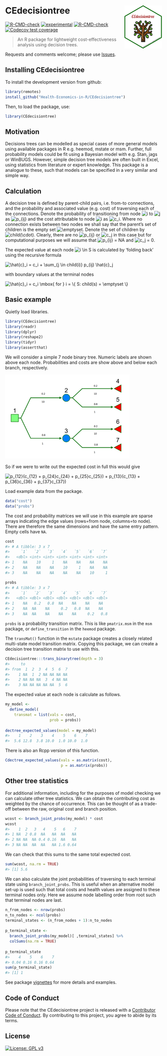 
# CEdecisiontree <img src="man/figures/hexbadge.png" height="139" align="right"/>

<!-- badges: start -->

[![R-CMD-check](https://github.com/Health-Economics-in-R/CEdecisiontree/workflows/R-CMD-check/badge.svg)](https://github.com/Health-Economics-in-R/CEdecisiontree/actions)
[![experimental](http://badges.github.io/stability-badges/dist/experimental.svg)](http://github.com/badges/stability-badges)
[![R-CMD-check](https://github.com/Health-Economics-in-R/CEdecisiontree/actions/workflows/R-CMD-check.yaml/badge.svg)](https://github.com/Health-Economics-in-R/CEdecisiontree/actions/workflows/R-CMD-check.yaml)
[![Codecov test
coverage](https://codecov.io/gh/Health-Economics-in-R/CEdecisiontree/branch/dev/graph/badge.svg)](https://app.codecov.io/gh/Health-Economics-in-R/CEdecisiontree?branch=dev)
<!-- badges: end -->

<!-- README.md is generated from README.Rmd. Please edit that file -->

> An R package for lightweight cost-effectiveness analysis using
> decision trees.

Requests and comments welcome; please use
[Issues](https://github.com/n8thangreen/CEdecisiontree/issues).

## Installing CEdecisiontree

To install the development version from github:

``` r
library(remotes)
install_github("Health-Economics-in-R/CEdecisiontree")
```

Then, to load the package, use:

``` r
library(CEdecisiontree)
```

## Motivation

Decisions trees can be modelled as special cases of more general models
using available packages in R e.g. heemod, mstate or msm. Further, full
probability models could be fit using a Bayesian model with e.g. Stan,
jags or WinBUGS. However, simple decision tree models are often built in
Excel, using statistics from literature or expert knowledge. This
package is a analogue to these, such that models can be specified in a
very similar and simple way.

## Calculation

A decision tree is defined by parent-child pairs, i.e. from-to
connections, and the probability and associated value (e.g. cost) of
traversing each of the connections. Denote the probability of
transitioning from node
![i](https://latex.codecogs.com/png.image?%5Cdpi%7B110%7D&space;%5Cbg_white&space;i "i")
to
![j](https://latex.codecogs.com/png.image?%5Cdpi%7B110%7D&space;%5Cbg_white&space;j "j")
as
![p\_{ij}](https://latex.codecogs.com/png.image?%5Cdpi%7B110%7D&space;%5Cbg_white&space;p_%7Bij%7D "p_{ij}")
and the cost attributable to node
![i](https://latex.codecogs.com/png.image?%5Cdpi%7B110%7D&space;%5Cbg_white&space;i "i")
as
![c_i](https://latex.codecogs.com/png.image?%5Cdpi%7B110%7D&space;%5Cbg_white&space;c_i "c_i").
Where no connection exists between two nodes we shall say that the
parent’s set of children is the empty set
![\emptyset](https://latex.codecogs.com/png.image?%5Cdpi%7B110%7D&space;%5Cbg_white&space;%5Cemptyset "\emptyset").
Denote the set of children by
![child(\cdot)](https://latex.codecogs.com/png.image?%5Cdpi%7B110%7D&space;%5Cbg_white&space;child%28%5Ccdot%29 "child(\cdot)").
Clearly, there are no
![p\_{ij}](https://latex.codecogs.com/png.image?%5Cdpi%7B110%7D&space;%5Cbg_white&space;p_%7Bij%7D "p_{ij}")
or
![c_j](https://latex.codecogs.com/png.image?%5Cdpi%7B110%7D&space;%5Cbg_white&space;c_j "c_j")
in this case but for computational purposes we will assume that
![p\_{ij} = NA](https://latex.codecogs.com/png.image?%5Cdpi%7B110%7D&space;%5Cbg_white&space;p_%7Bij%7D%20%3D%20NA "p_{ij} = NA")
and
![c_j = 0](https://latex.codecogs.com/png.image?%5Cdpi%7B110%7D&space;%5Cbg_white&space;c_j%20%3D%200 "c_j = 0").

The expected value at each node
![i \in S](https://latex.codecogs.com/png.image?%5Cdpi%7B110%7D&space;%5Cbg_white&space;i%20%5Cin%20S "i \in S")
is calculated by ‘folding back’ using the recursive formula

<img src="https://latex.codecogs.com/svg.image?\hat{c}_i&space;=&space;c_i&space;&plus;&space;\sum_{j&space;\in&space;child(i)}&space;p_{ij}&space;\hat{c}_j" title="\hat{c}_i = c_i + \sum_{j \in child(i)} p_{ij} \hat{c}_j" />

with boundary values at the terminal nodes

<img src="https://latex.codecogs.com/svg.image?\hat{c}_i&space;=&space;c_i&space;\mbox{&space;for&space;}&space;i&space;=&space;\{&space;S:&space;child(s)&space;=&space;\emptyset&space;\}" title="\hat{c}_i = c_i \mbox{ for } i = \{ S: child(s) = \emptyset \}" />

## Basic example

Quietly load libraries.

``` r
library(CEdecisiontree)
library(readr)
library(dplyr)
library(reshape2)
library(tidyr)
library(assertthat)
```

We will consider a simple 7 node binary tree. Numeric labels are shown
above each node. Probabilities and costs are show above and below each
branch, respectively.

<img src="https://raw.githubusercontent.com/Health-Economics-in-R/CEdecisiontree/dev/man/figures/README_decisiontree_silverdecisions.png" width="400px" />

So if we were to write out the expected cost in full this would give

<img src="https://latex.codecogs.com/svg.image?p_{12}(c_{12}&space;&plus;&space;p_{24}c_{24}&space;&plus;&space;p_{25}c_{25})&space;&plus;&space;p_{13}(c_{13}&space;&plus;&space;p_{36}c_{36}&space;&plus;&space;p_{37}c_{37})" title="p_{12}(c_{12} + p_{24}c_{24} + p_{25}c_{25}) + p_{13}(c_{13} + p_{36}c_{36} + p_{37}c_{37})" />

Load example data from the package.

``` r
data("cost")
data("probs")
```

The cost and probability matrices we will use in this example are sparse
arrays indicating the edge values (rows=from node, columns=to node).
There are therefore the same dimensions and have the same entry pattern.
Empty cells have `NA`.

``` r
cost
#> # A tibble: 3 x 7
#>     `1`   `2`   `3`   `4`   `5`   `6`   `7`
#>   <dbl> <int> <int> <int> <int> <int> <int>
#> 1    NA    10     1    NA    NA    NA    NA
#> 2    NA    NA    NA    10     1    NA    NA
#> 3    NA    NA    NA    NA    NA    10     1
```

``` r
probs
#> # A tibble: 3 x 7
#>     `1`   `2`   `3`   `4`   `5`   `6`   `7`
#>   <dbl> <dbl> <dbl> <dbl> <dbl> <dbl> <dbl>
#> 1    NA   0.2   0.8  NA    NA    NA    NA  
#> 2    NA  NA    NA     0.2   0.8  NA    NA  
#> 3    NA  NA    NA    NA    NA     0.2   0.8
```

`probs` is a probability transition matrix. This is like `pmatrix.msm`
in the `msm` package, or `define_transition` in the `heemod` package.

The `transMat()` function in the `mstate` package creates a closely
related multi-state model transition matrix. Copying this package, we
can create a decision tree transition matrix to use with this.

``` r
CEdecisiontree:::trans_binarytree(depth = 3)
#>     to
#> from  1  2  3  4  5  6  7
#>    1 NA  1  2 NA NA NA NA
#>    2 NA NA NA  3  4 NA NA
#>    3 NA NA NA NA NA  5  6
```

The expected value at each node is calculate as follows.

``` r
my_model <-
  define_model(
    transmat = list(vals = cost,
                    prob = probs))

dectree_expected_values(model = my_model)
#>    1    2    3    4    5    6    7 
#>  5.6 12.8  3.8 10.0  1.0 10.0  1.0
```

There is also an Rcpp version of this function.

``` r
Cdectree_expected_values(vals = as.matrix(cost),
                         p = as.matrix(probs))
```

## Other tree statistics

For additional information, including for the purposes of model checking
we can calculate other tree statistics. We can obtain the contributing
cost as weighted by the chance of occurrence. This can be thought of as
a trade-off between the raw, original cost and branch position.

``` r
wcost <- branch_joint_probs(my_model) * cost
wcost
#>    1  2   3   4    5   6    7
#> 1 NA  2 0.8  NA   NA  NA   NA
#> 2 NA NA  NA 0.4 0.16  NA   NA
#> 3 NA NA  NA  NA   NA 1.6 0.64
```

We can check that this sums to the same total expected cost.

``` r
sum(wcost, na.rm = TRUE)
#> [1] 5.6
```

We can also calculate the joint probabilities of traversing to each
terminal state using `branch_joint_probs`. This is useful when an
alternative model set-up is used such that total costs and health values
are assigned to these terminal nodes only. Here we assume node labelling
order from root such that terminal nodes are last.

``` r
n_from_nodes <- nrow(probs)
n_to_nodes <- ncol(probs)
terminal_states <- (n_from_nodes + 1):n_to_nodes

p_terminal_state <-
  branch_joint_probs(my_model)[ ,terminal_states] %>%
  colSums(na.rm = TRUE)

p_terminal_state
#>    4    5    6    7 
#> 0.04 0.16 0.16 0.64
sum(p_terminal_state)
#> [1] 1
```

See package
[vignettes](https://health-economics-in-r.github.io/CEdecisiontree/articles/)
for more details and examples.

## Code of Conduct

Please note that the CEdecisiontree project is released with a
[Contributor Code of
Conduct](https://contributor-covenant.org/version/2/0/CODE_OF_CONDUCT.html).
By contributing to this project, you agree to abide by its terms.

## License

[![License: GPL
v3](https://img.shields.io/badge/License-GPLv3-blue.svg)](https://www.gnu.org/licenses/gpl-3.0)
